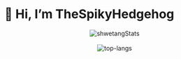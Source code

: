
#  👋 Hi, I’m TheSpikyHedgehog

<p align="center">
  <img src="https://github-readme-stats.vercel.app/api?username=TheSpikyHedgehog&theme=dark&show_icons=true" alt="shwetangStats" />  
  <br />
  <br />
  <img src="https://github-readme-stats.vercel.app/api/top-langs/?username=TheSpikyHedgehog&layout=compact&theme=dark" alt="top-langs" />
</p>
